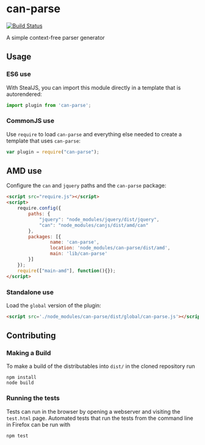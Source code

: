 # can-parse

[![Build Status](https://travis-ci.org/canjs/can-parse.png?branch=master)](https://travis-ci.org/canjs/can-parse)

A simple context-free parser generator

## Usage

### ES6 use

With StealJS, you can import this module directly in a template that is autorendered:

```js
import plugin from 'can-parse';
```

### CommonJS use

Use `require` to load `can-parse` and everything else
needed to create a template that uses `can-parse`:

```js
var plugin = require("can-parse");
```

## AMD use

Configure the `can` and `jquery` paths and the `can-parse` package:

```html
<script src="require.js"></script>
<script>
	require.config({
	    paths: {
	        "jquery": "node_modules/jquery/dist/jquery",
	        "can": "node_modules/canjs/dist/amd/can"
	    },
	    packages: [{
		    	name: 'can-parse',
		    	location: 'node_modules/can-parse/dist/amd',
		    	main: 'lib/can-parse'
	    }]
	});
	require(["main-amd"], function(){});
</script>
```

### Standalone use

Load the `global` version of the plugin:

```html
<script src='./node_modules/can-parse/dist/global/can-parse.js'></script>
```

## Contributing

### Making a Build

To make a build of the distributables into `dist/` in the cloned repository run

```
npm install
node build
```

### Running the tests

Tests can run in the browser by opening a webserver and visiting the `test.html` page.
Automated tests that run the tests from the command line in Firefox can be run with

```
npm test
```
